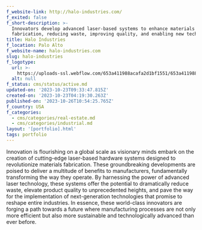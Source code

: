 ```yaml
---
f_website-link: http://halo-industries.com/
f_exited: false
f_short-description: >-
  Innovators develop advanced laser-based systems to enhance materials
  fabrication, reducing waste, improving quality, and enabling new technologies.
title: Halo Industries
f_location: Palo Alto
f_website-name: halo-industries.com
slug: halo-industries
f_logotype:
  url: >-
    https://uploads-ssl.webflow.com/653a411988acafa2d1bf1551/653a411988acafa2d1bf1616_64f85cfb6e760a98b513809a_haloindustries.png
  alt: null
f_status: cms/status/active.md
updated-on: '2023-10-23T09:33:47.815Z'
created-on: '2023-10-23T04:19:30.263Z'
published-on: '2023-10-26T10:54:25.765Z'
f_country: USA
f_categories:
  - cms/categories/real-estate.md
  - cms/categories/industrial.md
layout: '[portfolio].html'
tags: portfolio
---
```


Innovation is flourishing on a global scale as visionary minds embark on the creation of cutting-edge laser-based hardware systems designed to revolutionize materials fabrication. These groundbreaking developments are poised to deliver a multitude of benefits to manufacturers, fundamentally transforming the way they operate. By harnessing the power of advanced laser technology, these systems offer the potential to dramatically reduce waste, elevate product quality to unprecedented heights, and pave the way for the implementation of next-generation technologies that promise to reshape entire industries. In essence, these world-class innovators are forging a path towards a future where manufacturing processes are not only more efficient but also more sustainable and technologically advanced than ever before.
